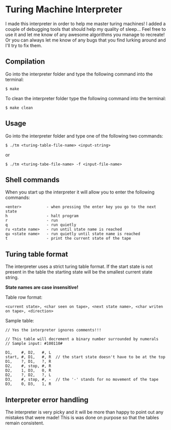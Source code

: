 # Turing Machine Interpreter

I made this interpreter in order to help me master turing machines! I added
a couple of debugging tools that should help my quality of sleep... Feel
free to use it and let me know of any awesome algorithms you manage to 
recreate! Or you can always let me know of any bugs that you find lurking
around and I'll try to fix them.

## Compilation

Go into the interpreter folder and type the following command into the
terminal:

    $ make

To clean the interpreter folder type the following command into the
terminal:

    $ make clean

## Usage

Go into the interpreter folder and type one of the following two
commands:

    $ ./tm <turing-table-file-name> <input-string>

  or

    $ ./tm <turing-tabe-file-name> -f <input-file-name>

## Shell commands

When you start up the interpreter it will allow you to enter the following
commands:

    <enter>           - when pressing the enter key you go to the next state
    h                 - halt program
    r                 - run
    q                 - run quietly
    ru <state name>   - run until state name is reached
    qu <state name>   - run quietly until state name is reached
    t                 - print the current state of the tape

## Turing table format

The interpreter uses a strict turing table format. If the start state is 
not present in the table the starting state will be the smallest current 
state string.

**State names are case insensitive!**

Table row format:

    <current state>, <char seen on tape>, <next state name>, <char writen on tape>, <direction>

Sample table:

    // Yes the interpreter ignores comments!!!

    // This table will decrement a binary number surrounded by numerals
    // Sample input: #100110#

    D1,    #, D2,   #, L
    start, #, D1,   #, R  // the start state doesn't have to be at the top
    D1,    ?, D1,   ?, R
    D2,    #, stop, #, R
    D2,    1, D3,   0, R
    D2,    ?, D2,   ?, L
    D3,    #, stop, #, -  // the '-' stands for no movement of the tape
    D3,    0, D3,   1, R



## Interpreter error handling

The interpreter is very picky and it will be more than happy to point out
any mistakes that were made! This is was done on purpose so that the tables 
remain consistent.
